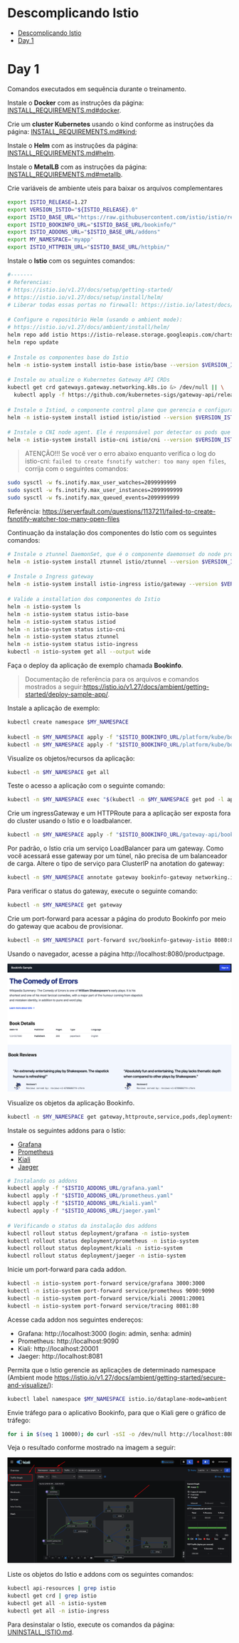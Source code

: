 # Descomplicando Istio

<!-- TOC -->

- [Descomplicando Istio](#descomplicando-istio)
- [Day 1](#day-1)

<!-- TOC -->

# Day 1

Comandos executados em sequência durante o treinamento.

Instale o **Docker** com as instruções da página: [INSTALL_REQUIREMENTS.md#docker](INSTALL_REQUIREMENTS.md#docker).

Crie um **cluster Kubernetes** usando o kind conforme as instruções da página: [INSTALL_REQUIREMENTS.md#kind](INSTALL_REQUIREMENTS.md#kind);

Instale o **Helm** com as instruções da página: [INSTALL_REQUIREMENTS.md#helm](INSTALL_REQUIREMENTS.md#helm).

Instale o **MetalLB** com as instruções da página: [INSTALL_REQUIREMENTS.md#metallb](INSTALL_REQUIREMENTS.md#metallb).

Crie variáveis de ambiente uteis para baixar os arquivos complementares

```bash
export ISTIO_RELEASE=1.27
export VERSION_ISTIO="${ISTIO_RELEASE}.0"
export ISTIO_BASE_URL="https://raw.githubusercontent.com/istio/istio/release-$ISTIO_RELEASE/samples/"
export ISTIO_BOOKINFO_URL="$ISTIO_BASE_URL/bookinfo/"
export ISTIO_ADDONS_URL="$ISTIO_BASE_URL/addons"
export MY_NAMESPACE='myapp'
export ISTIO_HTTPBIN_URL="$ISTIO_BASE_URL/httpbin/"
```

Instale o **Istio** com os seguintes comandos:

```bash
#-------
# Referencias:
# https://istio.io/v1.27/docs/setup/getting-started/
# https://istio.io/v1.27/docs/setup/install/helm/
# Liberar todas essas portas no firewall: https://istio.io/latest/docs/ops/deployment/application-requirements/

# Configure o repositório Helm (usando o ambient mode):
# https://istio.io/v1.27/docs/ambient/install/helm/
helm repo add istio https://istio-release.storage.googleapis.com/charts
helm repo update

# Instale os componentes base do Istio
helm -n istio-system install istio-base istio/base --version $VERSION_ISTIO --create-namespace --wait --debug --timeout 900s

# Instale ou atualize o Kubernetes Gateway API CRDs
kubectl get crd gateways.gateway.networking.k8s.io &> /dev/null || \
  kubectl apply -f https://github.com/kubernetes-sigs/gateway-api/releases/download/v1.3.0/standard-install.yaml

# Instale o Istiod, o componente control plane que gerencia e configura os proxies para roteamento de tráfego na mesh
helm -n istio-system install istiod istio/istiod --version $VERSION_ISTIO --set profile=ambient --wait --debug --timeout 900s

# Instale o CNI node agent. Ele é responsável por detectar os pods que pertencem  ao ambiente mesh, e configura o encaminhamento de tráfego entre os pods e o ztunnel node proxy (que será instalado mais adiante).
helm -n istio-system install istio-cni istio/cni --version $VERSION_ISTIO --set profile=ambient --wait --debug --timeout 900s
```

> ATENÇÃO!!! Se você ver o erro abaixo enquanto verifica o log do istio-cni: 
``failed to create fsnotify watcher: too many open files``, corrija com o seguintes comandos:

```bash
sudo sysctl -w fs.inotify.max_user_watches=2099999999
sudo sysctl -w fs.inotify.max_user_instances=2099999999
sudo sysctl -w fs.inotify.max_queued_events=2099999999
```

Referência: https://serverfault.com/questions/1137211/failed-to-create-fsnotify-watcher-too-many-open-files

Continuação da instalação dos componentes do Istio com os seguintes comandos:

```bash
# Instale o ztunnel DaemonSet, que é o componente daemonset do node proxy do Istio no ambient mode.
helm -n istio-system install ztunnel istio/ztunnel --version $VERSION_ISTIO --wait --debug --timeout 900s

# Instale o Ingress gateway
helm -n istio-system install istio-ingress istio/gateway --version $VERSION_ISTIO --wait --debug --timeout 900s

# Valide a installation dos componentes do Istio
helm -n istio-system ls
helm -n istio-system status istio-base
helm -n istio-system status istiod
helm -n istio-system status istio-cni
helm -n istio-system status ztunnel
helm -n istio-system status istio-ingress
kubectl -n istio-system get all --output wide
```

Faça o deploy da aplicação de exemplo chamada **Bookinfo**.

> Documentação de referência para os arquivos e comandos mostrados a seguir:https://istio.io/v1.27/docs/ambient/getting-started/deploy-sample-app/.

Instale a aplicação de exemplo:

```bash
kubectl create namespace $MY_NAMESPACE

kubectl -n $MY_NAMESPACE apply -f "$ISTIO_BOOKINFO_URL/platform/kube/bookinfo.yaml"
kubectl -n $MY_NAMESPACE apply -f "$ISTIO_BOOKINFO_URL/platform/kube/bookinfo-versions.yaml"
```

Visualize os objetos/recursos da aplicação:

```bash
kubectl -n $MY_NAMESPACE get all 
```

Teste o acesso a aplicação com o seguinte comando:

```bash
kubectl -n $MY_NAMESPACE exec "$(kubectl -n $MY_NAMESPACE get pod -l app=ratings -o jsonpath='{.items[0].metadata.name}')" -c ratings -- curl -sS productpage:9080/productpage | grep -o "<title>.*</title>"
```

Crie um ingressGateway e um HTTPRoute para a aplicação ser exposta fora do cluster usando o Istio e o loadbalancer.

```bash
kubectl -n $MY_NAMESPACE apply -f "$ISTIO_BOOKINFO_URL/gateway-api/bookinfo-gateway.yaml"
```

Por padrão, o Istio cria um serviço LoadBalancer para um gateway. Como você acessará esse gateway por um túnel, não precisa de um balanceador de carga. Altere o tipo de serviço para ClusterIP na anotation do gateway:

```bash
kubectl -n $MY_NAMESPACE annotate gateway bookinfo-gateway networking.istio.io/service-type=ClusterIP 
```

Para verificar o status do gateway, execute o seguinte comando:

```bash
kubectl -n $MY_NAMESPACE get gateway
```

Crie um port-forward para acessar a página do produto Bookinfo por meio do gateway que acabou de provisionar.

```bash
kubectl -n $MY_NAMESPACE port-forward svc/bookinfo-gateway-istio 8080:80
```

Usando o navegador, acesse a página http://localhost:8080/productpage.

<p align="center">
  <img src="images/bookinfo.png" alt="Bookinfo productpage">
</p>

Visualize os objetos da aplicação Bookinfo.

```bash
kubectl -n $MY_NAMESPACE get gateway,httproute,service,pods,deployments,replicaset
```

Instale os seguintes addons para o Istio:

- [Grafana](https://grafana.com)
- [Prometheus](https://prometheus.io)
- [Kiali](https://kiali.io)
- [Jaeger](https://www.jaegertracing.io)

```bash
# Instalando os addons
kubectl apply -f "$ISTIO_ADDONS_URL/grafana.yaml"
kubectl apply -f "$ISTIO_ADDONS_URL/prometheus.yaml"
kubectl apply -f "$ISTIO_ADDONS_URL/kiali.yaml"
kubectl apply -f "$ISTIO_ADDONS_URL/jaeger.yaml"

# Verificando o status da instalação dos addons
kubectl rollout status deployment/grafana -n istio-system
kubectl rollout status deployment/prometheus -n istio-system
kubectl rollout status deployment/kiali -n istio-system
kubectl rollout status deployment/jaeger -n istio-system
```

Inicie um port-forward para cada addon.

```bash
kubectl -n istio-system port-forward service/grafana 3000:3000
kubectl -n istio-system port-forward service/prometheus 9090:9090
kubectl -n istio-system port-forward service/kiali 20001:20001
kubectl -n istio-system port-forward service/tracing 8081:80
```

Acesse cada addon nos seguintes endereços:

- Grafana: http://localhost:3000 (login: admin, senha: admin)
- Prometheus: http://localhost:9090
- Kiali: http://localhost:20001
- Jaeger: http://localhost:8081

Permita que o Istio gerencie as aplicações de determinado namespace (Ambient mode https://istio.io/v1.27/docs/ambient/getting-started/secure-and-visualize/):

```bash
kubectl label namespace $MY_NAMESPACE istio.io/dataplane-mode=ambient
```

Envie tráfego para o aplicativo Bookinfo, para que o Kiali gere o gráfico de tráfego:

```bash
for i in $(seq 1 10000); do curl -sSI -o /dev/null http://localhost:8080/productpage; done
```

Veja o resultado conforme mostrado na imagem a seguir:

<p align="center">
  <img src="images/bookinfo_kiali.png" alt="Bookinfo visualized on Kiali">
</p>

Liste os objetos do Istio e addons com os seguintes comandos:

```bash
kubectl api-resources | grep istio
kubectl get crd | grep istio
kubectl get all -n istio-system
kubectl get all -n istio-ingress
```

Para desinstalar o Istio, execute os comandos da página: [UNINSTALL_ISTIO.md](UNINSTALL_ISTIO.md).
